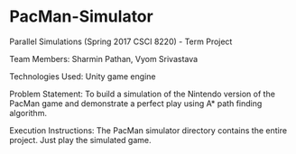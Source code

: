 # PacMan-Simulator

Parallel Simulations (Spring 2017 CSCI 8220) - Term Project

Team Members: Sharmin Pathan, Vyom Srivastava

Technologies Used: Unity game engine

Problem Statement: To build a simulation of the Nintendo version of the PacMan game and demonstrate a perfect play using A* path finding algorithm.

Execution Instructions: The PacMan simulator directory contains the entire project. Just play the simulated game.
